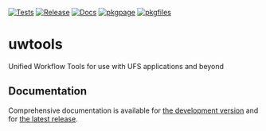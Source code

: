 [![Tests](https://github.com/ufs-community/uwtools/actions/workflows/test.yaml/badge.svg)](https://github.com/ufs-community/uwtools/actions) [![Release](https://github.com/ufs-community/uwtools/actions/workflows/release.yaml/badge.svg)](https://github.com/ufs-community/uwtools/releases) [![Docs](https://readthedocs.org/projects/uwtools/badge/?version=main)](https://uwtools.readthedocs.io/en/main/?badge=main) [![pkgpage](https://anaconda.org/ufs-community/uwtools/badges/version.svg)](https://anaconda.org/ufs-community/uwtools) [![pkgfiles](https://anaconda.org/ufs-community/uwtools/badges/latest_release_date.svg)](https://anaconda.org/ufs-community/uwtools/files)

# uwtools

Unified Workflow Tools for use with UFS applications and beyond

## Documentation

Comprehensive documentation is available for [the development version](https://uwtools.readthedocs.io/en/main/) and for [the latest release](https://uwtools.readthedocs.io/en/stable/).
